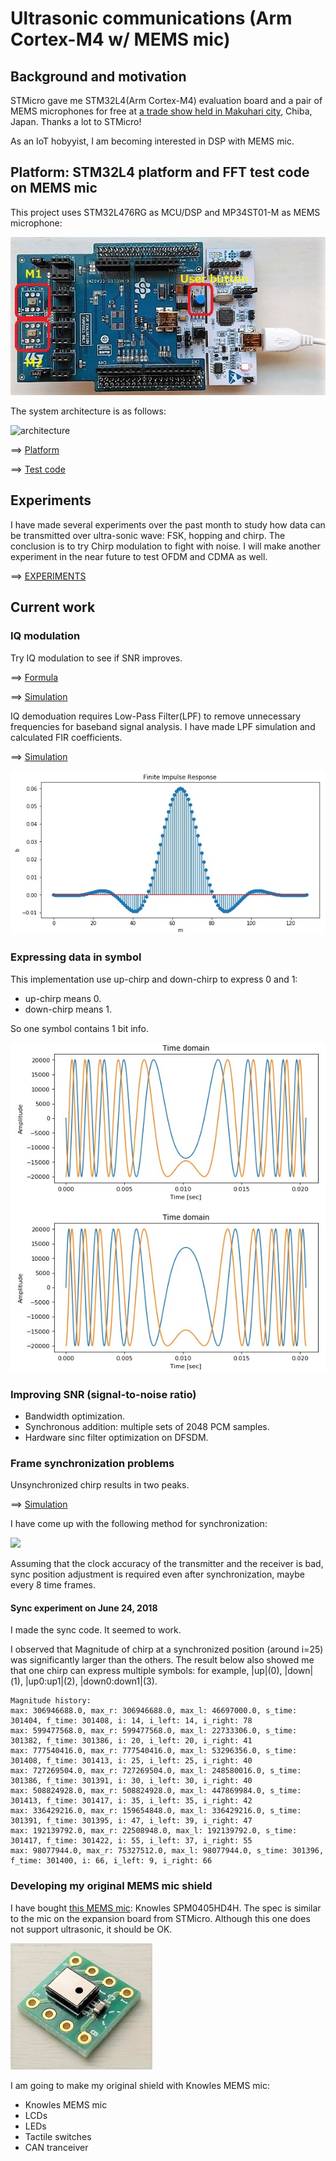 # Ultrasonic communications (Arm Cortex-M4 w/ MEMS mic)

## Background and motivation

STMicro gave me STM32L4(Arm Cortex-M4) evaluation board and a pair of MEMS microphones for free at [a trade show held in Makuhari city](https://www.st.com/content/st_com/en/about/events/events.html/techno-frontier-2018.html), Chiba, Japan. Thanks a lot to STMicro!

As an IoT hobyyist, I am becoming interested in DSP with MEMS mic.

## Platform: STM32L4 platform and FFT test code on MEMS mic

This project uses STM32L476RG as MCU/DSP and MP34ST01-M as MEMS microphone:

![platform](./doc/MEMSMIC_expansion_board.jpg)

The system architecture is as follows:

![architecture](https://docs.google.com/drawings/d/e/2PACX-1vR1KKp2QeL_SmrnUsTl5zcwddQToPJmnSBHFnxiw78y3_3mjA7EzNl2iNcUA5aOW_jRAQapTNji-eJ7/pub?w=2268&h=567)

==> [Platform](PLATFORM.md)

==> [Test code](./basic)

## Experiments

I have made several experiments over the past month to study how data can be transmitted over ultra-sonic wave: FSK, hopping and chirp. The conclusion is to try Chirp modulation to fight with noise. I will make another experiment in the near future to test OFDM and CDMA as well.

==> [EXPERIMENTS](EXPERIMENTS.md)

## Current work

### IQ modulation

Try IQ modulation to see if SNR improves.

==> [Formula](./misc/Formula.ipynb)

==> [Simulation](./simulation/IQ_modulation.ipynb)

IQ demoduation requires Low-Pass Filter(LPF) to remove unnecessary frequencies for baseband signal analysis. I have made LPF simulation and calculated FIR coefficients.

==> [Simulation](./simulation/FIR%20LPF%20desing.ipynb)

![](./doc/FIR.jpg)

### Expressing data in symbol

This implementation use up-chirp and down-chirp to express 0 and 1:

- up-chirp means 0.
- down-chirp means 1.

So one symbol contains 1 bit info.

![](./doc/chirp_baseband.jpg)

### Improving SNR (signal-to-noise ratio)

- Bandwidth optimization.
- Synchronous addition: multiple sets of 2048 PCM samples.
- Hardware sinc filter optimization on DFSDM.

### Frame synchronization problems

Unsynchronized chirp results in two peaks.

==> [Simulation](./simulation/ChirpSynchronization.ipynb)

I have come up with the following method for synchronization:

![](https://docs.google.com/drawings/d/e/2PACX-1vT9da0oKUWgUHHTmYUO8Y0Rix6ORT5aeQxAz8Ihjoxc4vWMvFLudPTet1UHLMConm5RDk9kFaXTXnj8/pub?w=960&h=720)

Assuming that the clock accuracy of the transmitter and the receiver is bad, sync position adjustment is required even after synchronization, maybe every 8 time frames.

#### Sync experiment on June 24, 2018

I made the sync code. It seemed to work.

I observed that Magnitude of chirp at a synchronized position (around i=25) was significantly larger than the others. The result below also showed me that one chirp can express multiple symbols: for example, |up|(0), |down|(1), |up0:up1|(2), |down0:down1|(3).

```
Magnitude history:
max: 306946688.0, max_r: 306946688.0, max_l: 46697000.0, s_time: 301404, f_time: 301408, i: 14, i_left: 14, i_right: 78
max: 599477568.0, max_r: 599477568.0, max_l: 22733306.0, s_time: 301382, f_time: 301386, i: 20, i_left: 20, i_right: 41
max: 777540416.0, max_r: 777540416.0, max_l: 53296356.0, s_time: 301408, f_time: 301413, i: 25, i_left: 25, i_right: 40
max: 727269504.0, max_r: 727269504.0, max_l: 248580016.0, s_time: 301386, f_time: 301391, i: 30, i_left: 30, i_right: 40
max: 508824928.0, max_r: 508824928.0, max_l: 447869984.0, s_time: 301413, f_time: 301417, i: 35, i_left: 35, i_right: 42
max: 336429216.0, max_r: 159654848.0, max_l: 336429216.0, s_time: 301391, f_time: 301395, i: 47, i_left: 39, i_right: 47
max: 192139792.0, max_r: 22508948.0, max_l: 192139792.0, s_time: 301417, f_time: 301422, i: 55, i_left: 37, i_right: 55
max: 98077944.0, max_r: 75327512.0, max_l: 98077944.0, s_time: 301396, f_time: 301400, i: 66, i_left: 9, i_right: 66
```

### Developing my original MEMS mic shield

I have bought [this MEMS mic](http://akizukidenshi.com/catalog/g/gM-05577/): Knowles SPM0405HD4H. The spec is similar to the mic on the expansion board from STMicro. Although this one does not support ultrasonic, it should be OK.

![Knowles](./doc/Knowles.jpg)

I am going to make my original shield with Knowles MEMS mic:

- Knowles MEMS mic
- LCDs
- LEDs
- Tactile switches
- CAN tranceiver
